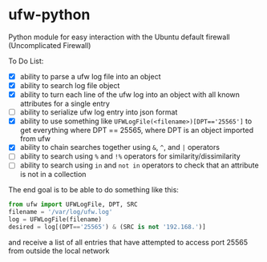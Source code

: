# ufw-python
Python module for easy interaction with the Ubuntu default firewall (Uncomplicated Firewall)

To Do List:

- [x] ability to parse a ufw log file into an object
- [x] ability to search log file object 
- [x] ability to turn each line of the ufw log into an object with all known
attributes for a single entry
- [ ] ability to serialize ufw log entry into json format
- [x] ability to use something like `UFWLogFile(<filename>)[DPT=='25565']` to
get everything where DPT == 25565, where DPT is an object imported from
ufw
- [x] ability to chain searches together using `&`, `^`, and `|` operators
- [ ] ability to search using `%` and `!%` operators for similarity/dissimilarity
- [ ] ability to search using `in` and `not in` operators to check that an
attribute is not in a collection

The end goal is to be able to do something like this:

```Python
from ufw import UFWLogFile, DPT, SRC
filename = '/var/log/ufw.log'
log = UFWLogFile(filename)
desired = log[(DPT=='25565') & (SRC is not '192.168.')]
```

and receive a list of all entries that have attempted to access port 25565
from outside the local network